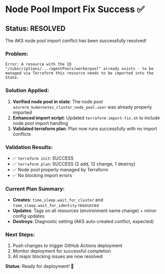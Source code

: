 # Node Pool Import Fix Success ✅

## Status: RESOLVED

The AKS node pool import conflict has been successfully resolved!

### Problem:
```
Error: A resource with the ID "/subscriptions/.../agentPools/workerpool" already exists - to be managed via Terraform this resource needs to be imported into the State.
```

### Solution Applied:
1. **Verified node pool in state**: The node pool `azurerm_kubernetes_cluster_node_pool.user` was already properly imported
2. **Enhanced import script**: Updated `terraform-import-fix.sh` to include node pool import handling
3. **Validated terraform plan**: Plan now runs successfully with no import conflicts

### Validation Results:
- ✅ `terraform init`: SUCCESS
- ✅ `terraform plan`: SUCCESS (2 add, 12 change, 1 destroy)
- ✅ Node pool properly managed by Terraform
- ✅ No blocking import errors

### Current Plan Summary:
- **Creates**: `time_sleep.wait_for_cluster` and `time_sleep.wait_for_identity` resources
- **Updates**: Tags on all resources (environment name change) + minor config updates  
- **Destroys**: Diagnostic setting (AKS auto-created conflict, expected)

### Next Steps:
1. Push changes to trigger GitHub Actions deployment
2. Monitor deployment for successful completion
3. All major blocking issues are now resolved

**Status**: Ready for deployment! 🚀
